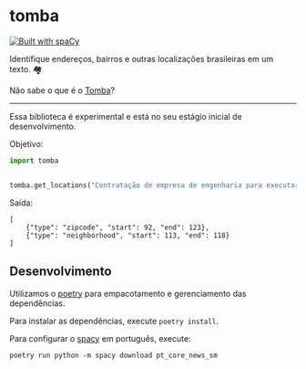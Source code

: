 # tomba

[![Built with spaCy](https://img.shields.io/badge/made%20with%20❤%20and-spaCy-09a3d5.svg)](https://spacy.io)

Identifique endereços, bairros e outras localizações brasileiras em um texto. 🏘

Não sabe o que é o [Tomba](https://pt.wikipedia.org/wiki/Tomba_(Feira_de_Santana))?

---

Essa biblioteca é experimental e está no seu estágio inicial de desenvolvimento.

Objetivo:

```python
import tomba


tomba.get_locations("Contratação de empresa de engenharia para executar obras de pavimentação localizados no CEP 44100-000, no bairro Tomba.")
```

Saída:

```
[
    {"type": "zipcode", "start": 92, "end": 123},
    {"type": "neighborhood", "start": 113, "end": 118}
]
```

## Desenvolvimento

Utilizamos o [poetry](https://python-poetry.org/) para empacotamento e gerenciamento das dependências.

Para instalar as dependências, execute `poetry install`.

Para configurar o [spacy](https://spacy.io) em português, execute:

```
poetry run python -m spacy download pt_core_news_sm
```
